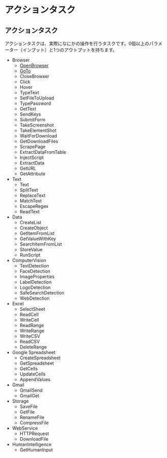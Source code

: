 # アクションタスク

## アクションタスク

アクションタスクは、実際になにかの操作を行うタスクです。0個以上のパラメーター（インプット）と1つのアウトプットを持ちます。

* Browser
  * [OpenBrowser](../actions/browser.md#openbrowser)
  * [GoTo](../actions/browser.md#goto)
  * CloseBrowser
  * Click
  * Hover
  * TypeText
  * SetFileToUpload
  * TypePassword
  * GetText
  * SendKeys
  * SubmitForm
  * TakeScreenshot
  * TakeElementShot
  * WaitForDownload
  * GetDownloadFiles
  * ScrapePage
  * ExtractDataFromTable
  * InjectScript
  * ExtractData
  * GetURL
  * GetAttribute
* Text
  * Text
  * SplitText
  * ReplaceText
  * MatchText
  * EscapeRegex
  * ReadText
* Data
  * CreateList
  * CreateObject
  * GetItemFromList
  * GetValueWithKey
  * SearchItemFromList
  * StoreValue
  * RunScript
* ComputerVision
  * TextDetection
  * FaceDetection
  * ImageProperties
  * LabelDetection
  * LogoDetection
  * SafeSearchDetection
  * WebDetection
* Excel
  * SelectSheet
  * ReadCell
  * WriteCell
  * ReadRange
  * WriteRange
  * WriteCSV
  * ReadCSV
  * DeleteRange
* Google Spreadsheet
  * CreateSpreadsheet
  * GetSpreadsheet
  * GetCells
  * UpdateCells
  * AppendValues
* Gmail
  * GmailSend
  * GmailGet
* Storage
  * SaveFile
  * GetFile
  * RenameFile
  * CompressFile
* WebService
  * HTTPRequest
  * DownloadFile
* HumanIntelligence
  * GetHumanInput



